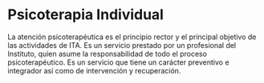# Psicoterapia Individual

La atención psicoterapéutica es el principio rector y el principal objetivo de
las actividades de ITA. Es un servicio prestado por un profesional del
Instituto, quien asume la responsabilidad de todo el proceso psicoterapéutico.
Es un servicio que tiene un carácter preventivo e integrador así como de
intervención y recuperación.

